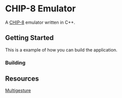 
# CHIP-8 Emulator

A [CHIP-8](https://en.wikipedia.org/wiki/CHIP-8) emulator written in C++.

## Getting Started

This is a example of how you can build the application.

### Building

## Resources
[Multigesture](https://multigesture.net/articles/how-to-write-an-emulator-chip-8-interpreter/)
